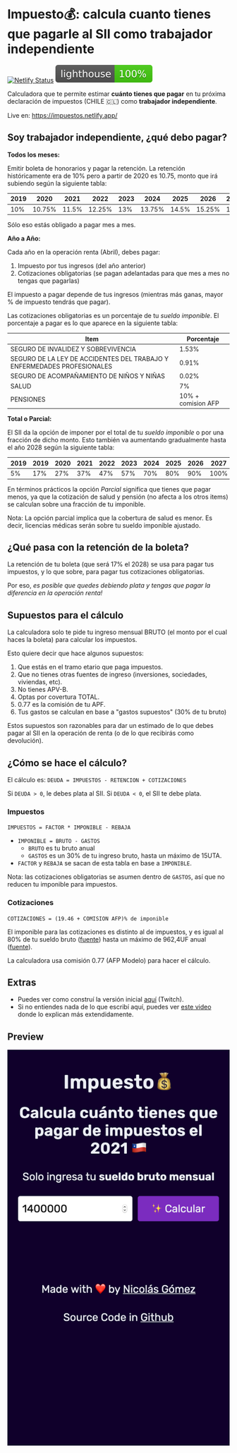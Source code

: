 # Impuesto💰: calcula cuanto tienes que pagarle al SII como trabajador independiente

[![Netlify Status](https://api.netlify.com/api/v1/badges/07ee9b81-d3e8-4f42-aa7d-500df46f174d/deploy-status)](https://app.netlify.com/sites/impuestos/deploys)
[![Lighthouse](lighthouse.svg)](https://github.com/muZk/impuestos)

Calculadora que te permite estimar **cuánto tienes que pagar** en tu próxima declaración de impuestos (CHILE 🇨🇱) como **trabajador independiente**.

Live en: https://impuestos.netlify.app/

## Soy trabajador independiente, ¿qué debo pagar?

**Todos los meses:**

Emitir boleta de honorarios y pagar la retención. La retención históricamente era de 10% pero a partir de 2020 es 10.75, monto que irá subiendo según la siguiente tabla:

| 2019 | 2020   | 2021  | 2022   | 2023 | 2024   | 2025  | 2026   | 2027 | 2028 |
|------|--------|-------|--------|------|--------|-------|--------|------|------|
| 10%  | 10.75% | 11.5% | 12.25% | 13%  | 13.75% | 14.5% | 15.25% | 16%  | 17%  |

Sólo eso estás obligado a pagar mes a mes.

**Año a Año:**

Cada año en la operación renta (Abril), debes pagar:

1. Impuesto por tus ingresos (del año anterior)
2. Cotizaciones obligatorias (se pagan adelantadas para que mes a mes no tengas que pagarlas)

El impuesto a pagar depende de tus ingresos (mientras más ganas, mayor % de impuesto tendrás que pagar).

Las cotizaciones obligatorias es un porcentaje de tu _sueldo imponible_. El porcentaje a pagar es lo que aparece en la siguiente tabla:

| Item                                                                    | Porcentaje         |      
|-------------------------------------------------------------------------|--------------------|
| SEGURO DE INVALIDEZ Y SOBREVIVENCIA                                     | 1.53%              |
| SEGURO DE LA LEY DE ACCIDENTES DEL TRABAJO Y ENFERMEDADES PROFESIONALES | 0.91%              |
| SEGURO DE ACOMPAÑAMIENTO DE NIÑOS Y NIÑAS                               | 0.02%              |
| SALUD                                                                   | 7%                 |
| PENSIONES                                                               | 10% + comision AFP |

**Total o Parcial:**

El SII da la opción de imponer por el total de tu _sueldo imponible_ o por una fracción de dicho monto. Esto también va aumentando gradualmente hasta el año 2028 según la siguiente tabla:

| 2019 | 2019 | 2020 | 2021 | 2022 | 2023 | 2024 | 2025 | 2026 | 2027 | 2028 |
|------|------|------|------|------|------|------|------|------|------|------|
|  5%  | 17%  | 27%  |  37% |  47% |  57% |  70% |  80% |  90% | 100% | 100% |

En términos prácticos la opción _Parcial_ significa que tienes que pagar menos, ya que la cotización de salud y pensión (no afecta a los otros items) se calculan sobre una fracción de tu imponible.

Nota: La opción parcial implica que la cobertura de salud es menor. Es decir, licencias médicas serán sobre tu sueldo imponible ajustado.

## ¿Qué pasa con la retención de la boleta?

La retención de tu boleta (que será 17% el 2028) se usa para pagar tus impuestos, y lo que sobre, para pagar tus cotizaciones obligatorias.

Por eso, *es posible que quedes debiendo plata y tengas que pagar la diferencia en la operación renta!*

## Supuestos para el cálculo

La calculadora solo te pide tu ingreso mensual BRUTO (el monto por el cual haces la boleta) para calcular los impuestos.

Esto quiere decir que hace algunos supuestos:

1. Que estás en el tramo etario que paga impuestos.
2. Que no tienes otras fuentes de ingreso (inversiones, sociedades, viviendas, etc).
3. No tienes APV-B.
4. Optas por covertura TOTAL.
5. 0.77 es la comisión de tu APF.
6. Tus gastos se calculan en base a "gastos supuestos" (30% de tu bruto)

Estos supuestos son razonables para dar un estimado de lo que debes pagar al SII en la operación de renta (o de lo que recibirás como devolución).

## ¿Cómo se hace el cálculo?

El cálculo es: `DEUDA = IMPUESTOS - RETENCION + COTIZACIONES`

Si `DEUDA > 0`, le debes plata al SII. Si `DEUDA < 0`, el SII te debe plata.

### Impuestos

`IMPUESTOS = FACTOR * IMPONIBLE - REBAJA`

- `IMPONIBLE = BRUTO - GASTOS`
  - `BRUTO` es tu bruto anual
  - `GASTOS` es un 30% de tu ingreso bruto, hasta un máximo de 15UTA.
- `FACTOR` y `REBAJA` se sacan de esta tabla en base a `IMPONIBLE`.

Nota: las cotizaciones obligatorias se asumen dentro de `GASTOS`, así que no reducen tu imponible para impuestos.

### Cotizaciones

`COTIZACIONES = (19.46 + COMISION AFP)% de imponible`

El imponible para las cotizaciones es distinto al de impuestos, y es igual al 80% de tu sueldo bruto ([fuente](http://www.sii.cl/ayudas/ayudas_por_servicios/2032-cp-2035.html)) hasta un máximo de 962,4UF anual ([fuente](https://www.spensiones.cl/portal/institucional/594/w3-article-13843.html)).

La calculadora usa comisión 0.77 (AFP Modelo) para hacer el cálculo.

## Extras

- Puedes ver como construí la versión inicial [aquí](https://www.twitch.tv/videos/642524019) (Twitch).
- Si no entiendes nada de lo que escribí aquí, puedes ver [este video](https://www.circuloverde.cl/capitulo-11-la-obligacion-previsional-de-cotizar-de-los-trabajadores-independientes-ley-n-21-133/) donde lo explican más extendidamente.

## Preview

![Vista previea](preview.png)
